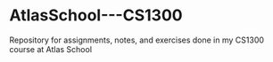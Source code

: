 # AtlasSchool---CS1300
Repository for assignments, notes, and exercises done in my CS1300 course at Atlas School

